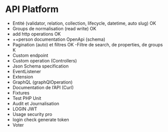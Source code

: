 # API Platform

- Entité
  (validator, relation, collection, lifecycle,    datetime, auto slug) OK
- Groups de normalisation (read write) OK
- add http operations  OK
- ++person documentation OpenApi (schema)
- Pagination (auto) et filtres OK
  -Filtre de search, de properties, de groups K
- Custom endpoint
- Custom operation (Controllers)
- Json Schema specification
- EventListener
- Extension
- GraphQL (graphQlOperation)
- Documentation de l’API (Curl)
- Fixtures
- Test PHP Unit
- Audit et Journalisation
- LOGIN JWT
- Usage security pro
- login check  generate token
- Voter

